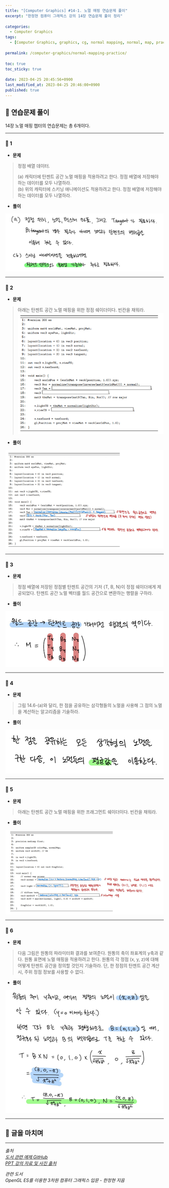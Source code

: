 ```yaml
---
title: "[Computer Graphics] #14-1. 노멀 매핑 연습문제 풀이"
excerpt: "한정현 컴퓨터 그래픽스 강의 14장 연습문제 풀이 정리"

categories:
  - Computer Graphics
tags:
  - [Computer Graphics, graphics, cg, normal mapping, normal, map, practice]

permalink: /computer-graphics/normal-mapping-practice/

toc: true
toc_sticky: true

date: 2023-04-25 20:45:56+0900
last_modified_at: 2023-04-25 20:46:00+0900
published: true
---
```


## 👻 연습문제 풀이
14장 노멀 매핑 챕터의 연습문제는 총 6개이다.

***

### 🌱 1
- **문제**

> 정점 배열 데이터.   
>
> (a) 캐릭터에 탄젠트 공간 노멀 매핑을 적용하려고 한다. 정점 배열에 저장해야 하는 데이터를 모두 나열하라.   
(b) 위의 캐릭터에 스키닝 애니메이션도 적용하려고 한다. 정점 배열에 저장해야 하는 데이터를 모두 나열하라.

- **풀이**

![Alt Text](/assets/images/posts_img/basics/computer-graphics/normal-mapping-practice/1-solve.jpg)   

***

### 🌱 2
- **문제**

> 아래는 탄젠트 공간 노멀 매핑을 위한 정점 쉐이더이다. 빈칸을 채워라.   
![Alt Text](/assets/images/posts_img/basics/computer-graphics/normal-mapping-practice/2.PNG)   

- **풀이**

![Alt Text](/assets/images/posts_img/basics/computer-graphics/normal-mapping-practice/2-solve.jpg)   

***

### 🌱 3
- **문제**

> 정점 배열에 저장된 정점별 탄젠트 공간의 기저 {T, B, N}이 정점 쉐이더에게 제공되었다. 탄젠트 공간 노멀 벡터를 월드 공간으로 변환하는 행렬을 구하라.

- **풀이**

![Alt Text](/assets/images/posts_img/basics/computer-graphics/normal-mapping-practice/3-solve.jpg)   

***

### 🌱 4
- **문제**

> 그림 14.6-(a)와 달리, 한 점을 공유하는 삼각형들의 노멀을 사용해 그 점의 노멀을 계산하는 알고리즘을 기술하라.

- **풀이**

![Alt Text](/assets/images/posts_img/basics/computer-graphics/normal-mapping-practice/4-solve.jpg)   

***

### 🌱 5
- **문제**

> 아래는 탄젠트 공간 노멀 매핑을 위한 프래그먼트 쉐이더이다. 빈칸을 채워라.

- **풀이**

![Alt Text](/assets/images/posts_img/basics/computer-graphics/normal-mapping-practice/5-solve.jpg)   

***

### 🌱 6
- **문제**

> 다음 그림은 원통의 파라미터화 결과를 보여준다. 원통의 축이 좌표계의 y축과 같다. 원통 표면에 노멀 매핑을 적용하려고 한다. 원통의 각 정점 (x, y, z)에 대해 어떻게 탄젠트 공간을 정의할 것인지 기술하라. 단, 한 정점의 탄젠트 공간 계산 시, 주위 정점 정보를 사용할 수 없다.

- **풀이**

![Alt Text](/assets/images/posts_img/basics/computer-graphics/normal-mapping-practice/6-solve.jpg)   

***

## 👻 글을 마치며

***

_출처_   
_[도서 관련 예제 GitHub](https://github.com/medialab-ku/openGLESbook)_   
_[PPT 강의 자료 및 사진 출처](https://media.korea.ac.kr/books/)_

_관련 도서_   
_OpenGL ES를 이용한 3차원 컴퓨터 그래픽스 입문 - 한정현 지음_   